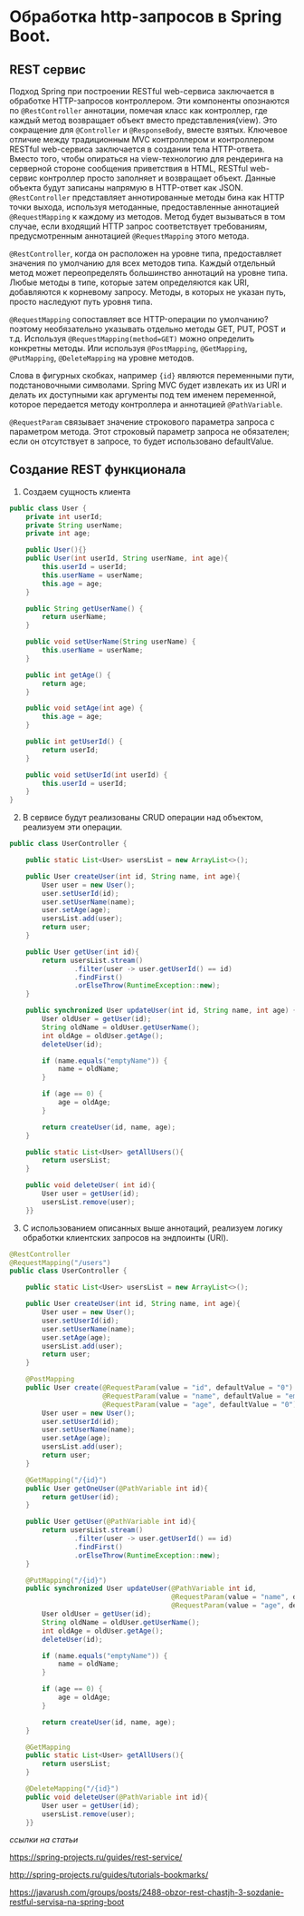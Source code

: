 # Обработка http-запросов в Spring Boot.

## REST сервис

Подход Spring при построении RESTful web-сервиса заключается в обработке HTTP-запросов контроллером. Эти компоненты опознаются по `@RestController` аннотации, помечая класс как контроллер, где каждый метод возвращает объект вместо представления(view). Это сокращение для `@Controller` и `@ResponseBody`, вместе взятых. Ключевое отличие между традиционным MVC контроллером и контроллером RESTful web-сервиса заключается в создании тела HTTP-ответа. Вместо того, чтобы опираться на view-технологию для рендеринга на серверной стороне сообщения приветствия в HTML, RESTful web-сервис контроллер просто заполняет и возвращает объект. Данные объекта будут записаны напрямую в HTTP-ответ как JSON. `@RestController` представляет аннотированные методы бина как HTTP точки выхода, используя методанные, предоставленные аннотацией `@RequestMapping` к каждому из методов. Метод будет вызываться в том случае, если входящий HTTP запрос соответствует требованиям, предусмотренным аннотацией `@RequestMapping` этого метода.

`@RestController`, когда он расположен на уровне типа, предоставляет значения по умолчанию для всех методов типа. Каждый отдельный метод может переопределять большинство аннотаций на уровне типа.
Любые методы в типе, которые затем определяются как URI, добавляются к корневому запросу. Методы, в которых не указан путь, просто наследуют путь уровня типа.

`@RequestMapping` сопоставляет все HTTP-операции по умолчанию? поэтому необязательно указывать отдельно методы GET, PUT, POST и т.д. Используя `@RequestMapping(method=GET)` можно определить конкретны методы. Или используя `@PostMapping`, `@GetMapping`, `@PutMapping`, `@DeleteMapping` на уровне методов. 

Слова в фигурных скобках, например `{id}` являются переменными пути, подстановочными символами. Spring MVC будет извлекать их из URI и делать их доступными как аргументы под тем именем переменной, которое передается методу контроллера и аннотацией `@PathVariable`.

`@RequestParam` связывает значение строкового параметра запроса с параметром метода. Этот строковый параметр запроса не обязателен; если он отсутствует в запросе, то будет использовано defaultValue.

## Создание REST функционала

1. Создаем сущность клиента

```java
public class User {
    private int userId;
    private String userName;
    private int age;

    public User(){}
    public User(int userId, String userName, int age){
        this.userId = userId;
        this.userName = userName;
        this.age = age;
    }

    public String getUserName() {
        return userName;
    }

    public void setUserName(String userName) {
        this.userName = userName;
    }

    public int getAge() {
        return age;
    }

    public void setAge(int age) {
        this.age = age;
    }

    public int getUserId() {
        return userId;
    }

    public void setUserId(int userId) {
        this.userId = userId;
    }
}
```

2. В сервисе будут реализованы CRUD операции над объектом, реализуем эти операции. 

```java
public class UserController {

    public static List<User> usersList = new ArrayList<>();

    public User createUser(int id, String name, int age){
        User user = new User();
        user.setUserId(id);
        user.setUserName(name);
        user.setAge(age);
        usersList.add(user);
        return user;
    }

    public User getUser(int id){
        return usersList.stream()
                .filter(user -> user.getUserId() == id)
                .findFirst()
                .orElseThrow(RuntimeException::new);
    }

    public synchronized User updateUser(int id, String name, int age) {
        User oldUser = getUser(id);
        String oldName = oldUser.getUserName();
        int oldAge = oldUser.getAge();
        deleteUser(id);

        if (name.equals("emptyName")) {
            name = oldName;
        }

        if (age == 0) {
            age = oldAge;
        }

        return createUser(id, name, age);
    }

    public static List<User> getAllUsers(){
        return usersList;
    }

    public void deleteUser( int id){
        User user = getUser(id);
        usersList.remove(user);
    }}
```

3. С использованием описанных выше аннотаций, реализуем логику обработки клиентских запросов на эндпоинты (URI).

```java
@RestController
@RequestMapping("/users")
public class UserController {

    public static List<User> usersList = new ArrayList<>();

    public User createUser(int id, String name, int age){
        User user = new User();
        user.setUserId(id);
        user.setUserName(name);
        user.setAge(age);
        usersList.add(user);
        return user;
    }

    @PostMapping
    public User create(@RequestParam(value = "id", defaultValue = "0") int id,
                       @RequestParam(value = "name", defaultValue = "emptyName") String name,
                       @RequestParam(value = "age", defaultValue = "0") int age) {
        User user = new User();
        user.setUserId(id);
        user.setUserName(name);
        user.setAge(age);
        usersList.add(user);
        return user;
    }

    @GetMapping("/{id}")
    public User getOneUser(@PathVariable int id){
        return getUser(id);
    }

    public User getUser(@PathVariable int id){
        return usersList.stream()
                .filter(user -> user.getUserId() == id)
                .findFirst()
                .orElseThrow(RuntimeException::new);
    }

    @PutMapping("/{id}")
    public synchronized User updateUser(@PathVariable int id,
                                        @RequestParam(value = "name", defaultValue = "emptyName") String name,
                                        @RequestParam(value = "age", defaultValue = "0") int age) {
        User oldUser = getUser(id);
        String oldName = oldUser.getUserName();
        int oldAge = oldUser.getAge();
        deleteUser(id);

        if (name.equals("emptyName")) {
            name = oldName;
        }

        if (age == 0) {
            age = oldAge;
        }

        return createUser(id, name, age);
    }

    @GetMapping
    public static List<User> getAllUsers(){
        return usersList;
    }

    @DeleteMapping("/{id}")
    public void deleteUser(@PathVariable int id){
        User user = getUser(id);
        usersList.remove(user);
    }}
```


*ссылки на статьи*

https://spring-projects.ru/guides/rest-service/

http://spring-projects.ru/guides/tutorials-bookmarks/

https://javarush.com/groups/posts/2488-obzor-rest-chastjh-3-sozdanie-restful-servisa-na-spring-boot

